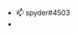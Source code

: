 
- 📫 spyder#4503
-

<!---
spyder1g/spyder1g is a ✨ special ✨ repository because its `README.md` (this file) appears on your GitHub profile.
You can click the Preview link to take a look at your changes.
--->
